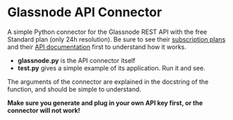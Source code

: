 # Glassnode API Connector

A simple Python connector for the Glassnode REST API with the free Standard plan (only 24h resolution). Be sure to see their [subscription plans](https://studio.glassnode.com/pricing) and their [API documentation](https://docs.glassnode.com/) first to understand how it works.

- **glassnode.py** is the API connector itself 
- **test.py** gives a simple example of its application. Run it and see.	

The arguments of the connector are explained in the docstring of the function, and should be simple to understand.

__Make sure you generate and plug in your own API key first, or the connector will not work!__
